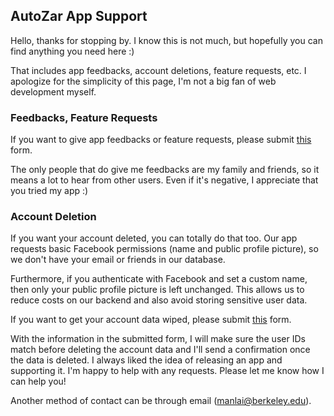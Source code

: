 ## AutoZar App Support

Hello, thanks for stopping by. I know this is not much, but hopefully you can find anything you need here :)

That includes app feedbacks, account deletions, feature requests, etc.
I apologize for the simplicity of this page, I'm not a big fan of web development myself.

### Feedbacks, Feature Requests

If you want to give app feedbacks or feature requests, please submit [this](https://forms.gle/5dnL9EkvBgTbyf4c9) form.

The only people that do give me feedbacks are my family and friends, so it means a lot to hear from other users.
Even if it's negative, I appreciate that you tried my app :)

### Account Deletion

If you want your account deleted, you can totally do that too.
Our app requests basic Facebook permissions (name and public profile picture), so we don't have your email or friends in our database.

Furthermore, if you authenticate with Facebook and set a custom name, then only your public profile picture is left unchanged.
This allows us to reduce costs on our backend and also avoid storing sensitive user data.

If you want to get your account data wiped, please submit [this](https://forms.gle/HU4TXpo6NoToDzAb8) form.

With the information in the submitted form, I will make sure the user IDs match before deleting the account data and I'll send a confirmation once the data is deleted.
I always liked the idea of releasing an app and supporting it. I'm happy to help with any requests. Please let me know how I can help you!

Another method of contact can be through email (manlai@berkeley.edu).
